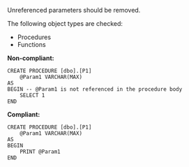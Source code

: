 Unreferenced parameters should be removed.

The following object types are checked:

- Procedures
- Functions

**Non-compliant:**

```tsql
CREATE PROCEDURE [dbo].[P1]
    @Param1 VARCHAR(MAX)
AS
BEGIN -- @Param1 is not referenced in the procedure body
    SELECT 1
END
```

**Compliant:**

```tsql
CREATE PROCEDURE [dbo].[P1]
    @Param1 VARCHAR(MAX)
AS
BEGIN
    PRINT @Param1
END
```
